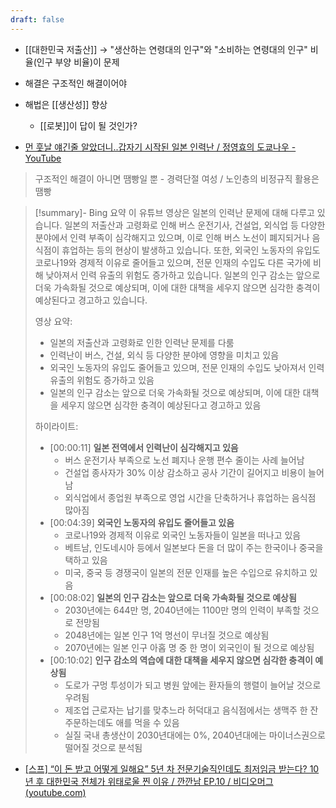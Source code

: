 ```yaml
---
draft: false
---
```

- [[대한민국 저출산]] → "생산하는 연령대의 인구"와 "소비하는 연령대의 인구" 비율(인구 부양 비율)이 문제 
- 해결은 구조적인 해결이어야
- 해법은 [[생산성]] 향상
	- [[로봇]]이 답이 될 것인가?

- [먼 훗날 얘긴줄 알았더니..갑자기 시작된 일본 인력난 / 정영효의 도쿄나우 - YouTube](https://www.youtube.com/watch?v=CJawu4Hkg8M&ab_channel=%ED%95%9C%EA%B2%BD%EA%B8%80%EB%A1%9C%EB%B2%8C%EB%A7%88%EC%BC%93)
> 구조적인 해결이 아니면 땜빵일 뿐 - 경력단절 여성 / 노인층의 비정규직 활용은 땜빵

> [!summary]- Bing 요약
> 이 유튜브 영상은 일본의 인력난 문제에 대해 다루고 있습니다. 일본의 저출산과 고령화로 인해 버스 운전기사, 건설업, 외식업 등 다양한 분야에서 인력 부족이 심각해지고 있으며, 이로 인해 버스 노선이 폐지되거나 음식점이 휴업하는 등의 현상이 발생하고 있습니다. 또한, 외국인 노동자의 유입도 코로나19와 경제적 이유로 줄어들고 있으며, 전문 인재의 수입도 다른 국가에 비해 낮아져서 인력 유출의 위험도 증가하고 있습니다. 일본의 인구 감소는 앞으로 더욱 가속화될 것으로 예상되며, 이에 대한 대책을 세우지 않으면 심각한 충격이 예상된다고 경고하고 있습니다.
> 
> 영상 요약:
> 
> - 일본의 저출산과 고령화로 인한 인력난 문제를 다룸
> - 인력난이 버스, 건설, 외식 등 다양한 분야에 영향을 미치고 있음
> - 외국인 노동자의 유입도 줄어들고 있으며, 전문 인재의 수입도 낮아져서 인력 유출의 위험도 증가하고 있음
> - 일본의 인구 감소는 앞으로 더욱 가속화될 것으로 예상되며, 이에 대한 대책을 세우지 않으면 심각한 충격이 예상된다고 경고하고 있음
> 
> 하이라이트:
> 
> - [00:00:11] **일본 전역에서 인력난이 심각해지고 있음**
>     - 버스 운전기사 부족으로 노선 폐지나 운행 편수 줄이는 사례 늘어남
>     - 건설업 종사자가 30% 이상 감소하고 공사 기간이 길어지고 비용이 늘어남
>     - 외식업에서 종업원 부족으로 영업 시간을 단축하거나 휴업하는 음식점 많아짐
> - [00:04:39] **외국인 노동자의 유입도 줄어들고 있음**
>     - 코로나19와 경제적 이유로 외국인 노동자들이 일본을 떠나고 있음
>     - 베트남, 인도네시아 등에서 일본보다 돈을 더 많이 주는 한국이나 중국을 택하고 있음
>     - 미국, 중국 등 경쟁국이 일본의 전문 인재를 높은 수입으로 유치하고 있음
> - [00:08:02] **일본의 인구 감소는 앞으로 더욱 가속화될 것으로 예상됨**
>     - 2030년에는 644만 명, 2040년에는 1100만 명의 인력이 부족할 것으로 전망됨
>     - 2048년에는 일본 인구 1억 명선이 무너질 것으로 예상됨
>     - 2070년에는 일본 인구 아홉 명 중 한 명이 외국인이 될 것으로 예상됨
> - [00:10:02] **인구 감소의 역습에 대한 대책을 세우지 않으면 심각한 충격이 예상됨**
>     - 도로가 구멍 투성이가 되고 병원 앞에는 환자들의 행렬이 늘어날 것으로 우려됨
>     - 제조업 근로자는 납기를 맞추느라 허덕대고 음식점에서는 생맥주 한 잔 주문하는데도 애를 먹을 수 있음
>     - 실질 국내 총생산이 2030년대에는 0%, 2040년대에는 마이너스권으로 떨어질 것으로 분석됨 


- [[스프] “이 돈 받고 어떻게 일해요” 5년 차 전문기술직인데도 최저임금 받는다? 10년 후 대한민국 전체가 위태로울 찐 이유 / 깐깐남 EP.10 / 비디오머그 (youtube.com)](https://www.youtube.com/watch?v=0FJ-WRile0E)
